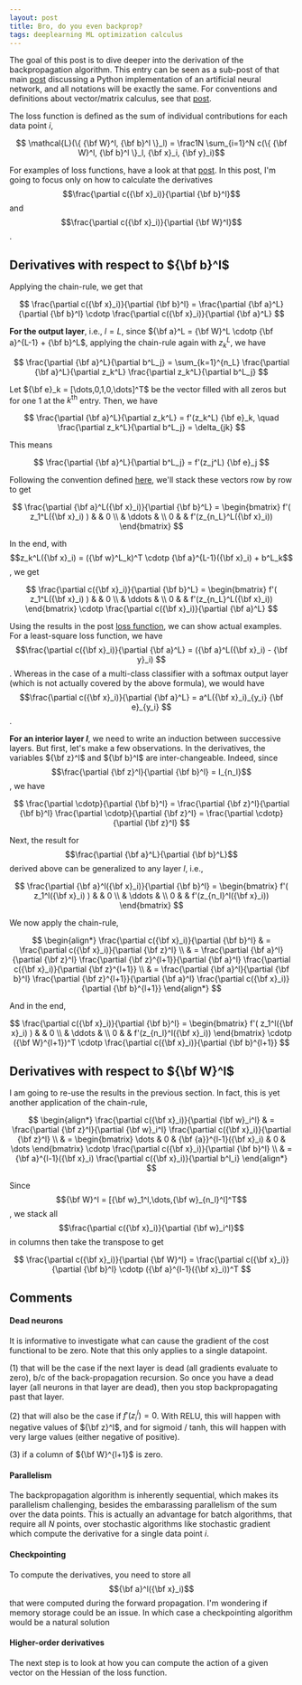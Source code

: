 ```yaml
---
layout: post
title: Bro, do you even backprop?
tags: deeplearning ML optimization calculus
---
```




The goal of this post is to dive deeper into the derivation of the backpropagation
algorithm. This entry can be seen as a sub-post of that main
<a href="/2018/11/13/deeplearnDIY">post</a>
discussing a Python implementation of an artificial neural network, and all
notations will be exactly the same. For conventions and definitions about
vector/matrix calculus, see that <a href="/2018/11/12/MatrixCalculus">post</a>.

The loss function is defined as the sum of individual contributions for each
data point $i$,

$$ \mathcal{L}(\{ {\bf W}^l, {\bf b}^l \}_l) = 
\frac1N \sum_{i=1}^N c(\{ {\bf W}^l, {\bf b}^l \}_l, {\bf x}_i, {\bf y}_i)$$ 

For examples of loss functions, have a look at that
[post](/2018/11/23/loss-fct).
In this post, I'm going to focus only on how to calculate the derivatives 
$$\frac{\partial c({\bf x}_i)}{\partial {\bf b}^l}$$
and
$$\frac{\partial c({\bf x}_i)}{\partial {\bf W}^l}$$.


## Derivatives with respect to ${\bf b}^l$

Applying the chain-rule, we get that

$$ \frac{\partial c({\bf x}_i)}{\partial {\bf b}^l} = 
\frac{\partial {\bf a}^L}{\partial {\bf b}^l} \cdotp 
\frac{\partial c({\bf x}_i)}{\partial {\bf a}^L} $$

**For the output layer**, i.e., $l=L$, since ${\bf a}^L = {\bf W}^L \cdotp {\bf
a}^{L-1} + {\bf b}^L$, applying the chain-rule again
with $z^L_k$, we have

$$ \frac{\partial {\bf a}^L}{\partial b^L_j} = 
\sum_{k=1}^{n_L} \frac{\partial {\bf a}^L}{\partial z_k^L}
\frac{\partial z_k^L}{\partial b^L_j} $$

Let ${\bf e}_k = [\dots,0,1,0,\dots]^T$ be the vector filled with all zeros
but for one 1 at the $k^\text{th}$ entry. Then, we have

$$ \frac{\partial {\bf a}^L}{\partial z_k^L} = f'(z_k^L) {\bf e}_k,
\quad \frac{\partial z_k^L}{\partial b^L_j} = \delta_{jk} $$

This means

$$ \frac{\partial {\bf a}^L}{\partial b^L_j} = f'(z_j^L) {\bf e}_j $$

Following the convention defined
<a href="/2018/11/12/MatrixCalculus">here</a>, we'll stack these vectors row by
row to get

$$ \frac{\partial {\bf a}^L({\bf x}_i)}{\partial {\bf b}^L} = 
\begin{bmatrix}
f'( z_1^L({\bf x}_i) )  & & 0 \\
  &   \ddots & \\
 0    &  &   f'(z_{n_L}^L({\bf x}_i))
\end{bmatrix} 
$$

In the end, with $$z_k^L({\bf x}_i) = ({\bf w}^L_k)^T \cdotp {\bf a}^{L-1}({\bf
x}_i) + b^L_k$$, we
get

$$ \frac{\partial c({\bf x}_i)}{\partial {\bf b}^L} = 
\begin{bmatrix}
f'( z_1^L({\bf x}_i) )  & & 0 \\
  &   \ddots & \\
 0    &  &   f'(z_{n_L}^L({\bf x}_i))
\end{bmatrix} \cdotp 
\frac{\partial c({\bf x}_i)}{\partial {\bf a}^L} $$

Using the results in the post [loss function](/2018/11/23/loss-fct), we can show
actual examples. For a least-square loss function, we have
$$\frac{\partial c({\bf x}_i)}{\partial {\bf a}^L} = ({\bf a}^L({\bf x}_i) -
{\bf y}_i) $$. Whereas in the case of a multi-class classifier with a softmax
output layer (which is not actually covered by the above formula), we would have
$$\frac{\partial c({\bf x}_i)}{\partial {\bf a}^L} = a^L({\bf x}_i)_{y_i} {\bf e}_{y_i} $$.


**For an interior layer $l$**, we need to write an induction between successive
layers. But first, let's make a few observations. In the derivatives, the
variables ${\bf z}^l$ and ${\bf b}^l$ are inter-changeable. Indeed, since
$$\frac{\partial {\bf z}^l}{\partial {\bf b}^l} = I_{n_l}$$, we have

$$ \frac{\partial \cdotp}{\partial {\bf b}^l} = 
\frac{\partial {\bf z}^l}{\partial {\bf b}^l}
\frac{\partial \cdotp}{\partial {\bf z}^l} = \frac{\partial \cdotp}{\partial
{\bf z}^l} $$

Next, the result for $$\frac{\partial {\bf a}^L}{\partial {\bf b}^L}$$ 
derived above
can be generalized to any layer $l$, i.e.,

$$ \frac{\partial {\bf a}^l({\bf x}_i)}{\partial {\bf b}^l} = 
\begin{bmatrix}
f'( z_1^l({\bf x}_i) )  & & 0 \\
  &   \ddots & \\
 0    &  &   f'(z_{n_l}^l({\bf x}_i))
\end{bmatrix} $$

We now apply the chain-rule,

$$ \begin{align*}
\frac{\partial c({\bf x}_i)}{\partial {\bf b}^l} & = \frac{\partial c({\bf x}_i)}{\partial {\bf z}^l} \\
 & = \frac{\partial {\bf a}^l}{\partial {\bf z}^l} 
 \frac{\partial {\bf z}^{l+1}}{\partial {\bf a}^l} 
\frac{\partial c({\bf x}_i)}{\partial {\bf z}^{l+1}} \\
 & = \frac{\partial {\bf a}^l}{\partial {\bf b}^l} 
 \frac{\partial {\bf z}^{l+1}}{\partial {\bf a}^l} 
\frac{\partial c({\bf x}_i)}{\partial {\bf b}^{l+1}} 
\end{align*} $$

And in the end,

$$ \frac{\partial c({\bf x}_i)}{\partial {\bf b}^l} =
\begin{bmatrix}
f'( z_1^l({\bf x}_i) )  & & 0 \\
  &   \ddots & \\
 0    &  &   f'(z_{n_l}^l({\bf x}_i))
\end{bmatrix} \cdotp
({\bf W}^{l+1})^T \cdotp
\frac{\partial c({\bf x}_i)}{\partial {\bf b}^{l+1}} $$



## Derivatives with respect to ${\bf W}^l$

I am going to re-use the results in the previous section. In fact, this is yet
another application of the chain-rule,

$$ \begin{align*}
\frac{\partial c({\bf x}_i)}{\partial {\bf w}_i^l} & = 
 \frac{\partial {\bf z}^l}{\partial {\bf w}_i^l}  
 \frac{\partial c({\bf x}_i)}{\partial {\bf z}^l}  \\
& = \begin{bmatrix}  \dots & 0 & {\bf {a}}^{l-1}({\bf x}_i) & 0 & \dots \end{bmatrix} \cdotp
 \frac{\partial c({\bf x}_i)}{\partial {\bf b}^l} \\
 & = {\bf a}^{l-1}({\bf x}_i) \frac{\partial c({\bf x}_i)}{\partial b^l_i} 
\end{align*} $$

Since $${\bf W}^l = [{\bf w}_1^l,\dots,{\bf w}_{n_l}^l]^T$$, we stack all
$$\frac{\partial c({\bf x}_i)}{\partial {\bf w}_i^l}$$ in columns then take the transpose
to get

$$ \frac{\partial c({\bf x}_i)}{\partial {\bf W}^l} =
\frac{\partial c({\bf x}_i)}{\partial {\bf b}^l} \cdotp ({\bf a}^{l-1}({\bf x}_i))^T $$


## Comments

#### Dead neurons

It is informative to investigate what can cause the gradient of the cost
functional to be zero. Note that this only applies to a single datapoint.

(1) that will be the case if the next layer is dead (all gradients evaluate to
zero), b/c of the back-propagation recursion. So once you have a dead layer (all
neurons in that layer are dead), then you stop backpropagating past that layer.

(2) that will also be the case if $f'(z^l_i) = 0$. With RELU, this will happen
with negative values of ${\bf z}^l$, and for sigmoid / tanh, this will happen with very large
values (either negative of positive).

(3) if a column of ${\bf W}^{l+1}$ is zero.



#### Parallelism

The backpropagation algorithm is inherently sequential, which makes its
parallelism challenging, besides the embarassing parallelism of the sum over the
data points. This is actually an advantage for batch algorithms, that require all
$N$ points, over stochastic algorithms like stochastic gradient which compute
the derivative for a single data point $i$.

#### Checkpointing

To compute the derivatives, you need to store all $${\bf
a}^l({\bf x}_i)$$ that were computed during the forward propagation.
I'm wondering if memory storage could be an issue. In which case a checkpointing
algorithm would be a natural solution

#### Higher-order derivatives

The next step is to look at how you can compute the action of a given vector on
the Hessian of the loss function.
